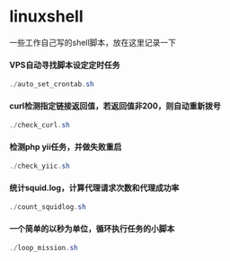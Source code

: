 # linuxshell
一些工作自己写的shell脚本，放在这里记录一下

#### VPS自动寻找脚本设定定时任务

```powershell
./auto_set_crontab.sh
```

#### curl检测指定链接返回值，若返回值非200，则自动重新拨号

```powershell
./check_curl.sh
```

#### 检测php yii任务，并做失败重启

```powershell
./check_yiic.sh
```

#### 统计squid.log，计算代理请求次数和代理成功率

```powershell
./count_squidlog.sh
```

#### 一个简单的以秒为单位，循环执行任务的小脚本

```powershell
./loop_mission.sh
```
